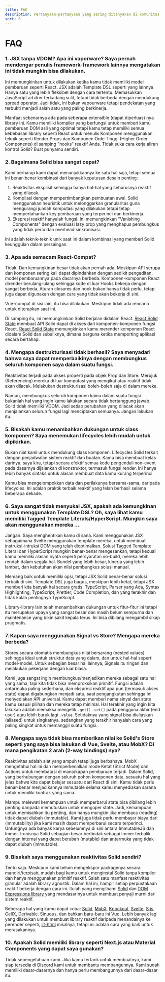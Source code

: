 ```yaml
---
title: FAQ
description: Pertanyaan-pertanyaan yang sering ditanyakan di komunitas.
sort: 6
---
```


# FAQ

### 1. JSX tanpa VDOM? Apa ini vaporware? Saya pernah mendengar penulis framework-framework lainnya mengatakan ini tidak mungkin bisa dilakukan.

Ini memungkinkan untuk dilakukan ketika kamu tidak memiliki model pembaruan seperti React. JSX adalah Template DSL seperti yang lainnya. Hanya satu yang lebih fleksibel dengan cara tertentu. Memasukkan JavaScript arbitrer terkadang sulit, tetapi tidak berbeda dengan mendukung spread operator. Jadi tidak, ini bukan vapourware tetapi pendekatan yang terbukti menjadi salah satu yang paling berkinerja.

Manfaat sebenarnya ada pada seberapa extensible (dapat diperluas) nya library ini. Kamu memiliki kompiler yang berfungsi untuk memberi kamu pembaruan DOM asli yang optimal tetapi kamu tetap memiliki semua kebebasan library seperti React untuk menulis Komponen menggunakan teknik seperti Render Props dan Komponen Orde Tinggi (Higher Order Components) di samping "hooks" reaktif Anda. Tidak suka cara kerja aliran kontrol Solid? Buat punyamu sendiri.

### 2. Bagaimana Solid bisa sangat cepat?

Kami berharap kami dapat menunjukkannya ke satu hal saja, tetapi semua ini benar-benar kombinasi dari banyak keputusan desain penting:

1. Reaktivitas eksplisit sehingga hanya hal-hal yang seharusnya reaktif yang dilacak.
2. Kompilasi dengan mempertimbangkan pembuatan awal. Solid menggunakan heuristik untuk melonggarkan granularitas guna mengurangi jumlah komputasi yang dilakukan tetapi tetap mempertahankan key pembaruan yang terperinci dan berkinerja.
3. Ekspresi reaktif hanyalah fungsi. Ini memungkinkan "Vanishing Components" dengan evaluasi lazy prop yang menghapus pembungkus yang tidak perlu dan overhead sinkronisasi.

Ini adalah teknik-teknik unik saat ini dalam kombinasi yang memberi Solid keunggulan dalam persaingan.

### 3. Apa ada semacam React-Compat?

Tidak. Dan kemungkinan besar tidak akan pernah ada. Meskipun API serupa dan komponen sering kali dapat dipindahkan dengan sedikit pengeditan, model pembaruannya pada dasarnya berbeda. Komponen-komponen React dirender berulang-ulang sehingga kode di luar Hooks bekerja dengan sangat berbeda. Aturan closures dan hook bukan hanya tidak perlu, tetapi juga dapat digunakan dengan cara yang tidak akan bekerja di sini.

Vue-compat di sisi lain, itu bisa dilakukan. Meskipun tidak ada rencana untuk diterapkan saat ini.

Di samping itu, ini memungkinkan Solid berjalan didalam React. [React Solid State](https://github.com/solidjs/react-solid-state) membuat API Solid dapat di akses dari komponen-komponen fungsi React. [React Solid State](https://github.com/solidjs/react-solid-state) memungkinkan kamu merender komponen React didalam Solid dan sebaliknya, dimana berguna ketika memporting aplikasi secara bertahap.

### 4. Mengapa destrukturisasi tidak berhasil? Saya menyadari bahwa saya dapat memperbaikinya dengan membungkus seluruh komponen saya dalam suatu fungsi.

Reaktivitas terjadi pada akses properti pada objek Prop dan Store. Merujuk (Referencing) mereka di luar komputasi yang mengikat atau reaktif tidak akan dilacak. Melakukan destrukturisasi boleh-boleh saja di dalam mereka.

Namun, membungkus seluruh komponen kamu dalam suatu fungsi bukanlah hal yang ingin kamu lakukan secara tidak bertanggung jawab. Solid tidak memiliki VDOM. Jadi setiap perubahan yang dilacak akan menjalankan seluruh fungsi lagi menciptakan semuanya. Jangan lakukan itu.

### 5. Bisakah kamu menambahkan dukungan untuk class komponen? Saya menemukan lifecycles lebih mudah untuk dipikirkan.

Bukan niat kami untuk mendukung class komponen. Lifecycles Solid terkait dengan penjadwalan sistem reaktif dan buatan. Kamu bisa membuat kelas darinya, saya kira, tetapi secara efektif semua kode pengendali non-event pada dasarnya dijalankan di konstruktor, termasuk fungsi render. Ini hanya lebih banyak sintaks untuk alasan membuat data kamu kurang terperinci.

Kamu bisa mengelompokkan data dan perilakunya bersama-sama, daripada lifecycles. Ini adalah praktik terbaik reaktif yang telah berhasil selama beberapa dekade.

### 6. Saya sangat tidak menyukai JSX, apakah ada kemungkinan untuk menggunakan Template DSL? Oh, saya lihat kamu memiliki Tagged Template Literals/HyperScript. Mungkin saya akan menggunakan mereka ...

Jangan. Saya menghentikan kamu di sana. Kami menggunakan JSX sebagaimana Svelte menggunakan template mereka, untuk membuat instruksi-intruksi DOM yang telah dioptimalkan. Solusi Tagged Template Literal dan HyperScript mungkin benar-benar mengesankan, tetapi kecuali kamu memiliki alasan nyata seperti persyaratan no-build, mereka lebih rendah dalam segala hal. Bundel yang lebih besar, kinerja yang lebih lambat, dan kebutuhan akan nilai pembungkus solusi manual.

Memang baik untuk memiliki opsi, tetapi JSX Solid benar-benar solusi terbaik di sini. Template DSL juga bagus, meskipun lebih ketat, tetapi JSX memberi kita banyak hal secara gratis. TypeScript, Parser yang Ada, Syntax Highlighting, TypeScript, Prettier, Code Completion, dan yang terakhir dan tidak kalah pentingnya TypeScript.

Library-library lain telah menambahkan dukungan untuk fitur-fitur ini tetapi itu merupakan upaya yang sangat besar dan masih belum sempurna dan maintenance yang bikin sakit kepala terus. Ini bisa dibilang mengambil sikap pragmatis.

### 7. Kapan saya menggunakan Signal vs Store? Mengapa mereka berbeda?

Stores secara otomatis membungkus nilai bersarang (nested values) sehingga ideal untuk struktur data yang dalam, dan untuk hal-hal seperti model-model. Untuk sebagian besar hal lainnya, Signals itu ringan dan melakukan pekerjaan dengan luar biasa.

Kami juga sangat ingin membungkus/menjadikan mereka sebagai satu hal yang sama, tapi kita tidak bisa memproksikan primitif. Fungsi adalah antarmuka paling sederhana, dan ekspresi reaktif apa pun (termasuk akses state) dapat digabungkan menjadi satu, saat pengangkutan sehingga ini menyediakan API universal. Kamu dapat memberi nama sinyal dan state kamu sesuai pilihan dan mereka tetap minimal. Hal terakhir yang ingin kita lakukan adalah memaksa mengetik `.get()` `.set()` pada pengguna akhir (end user) atau lebih buruk lagi `.value`. Setidaknya yang signal bisa dialiaskan (aliased) untuk singkatnya, sedangkan yang terakhir hanyalah cara yang paling singkat untuk memanggil suatu fungsi.

### 8. Mengapa saya tidak bisa memberikan nilai ke Solid's Store seperti yang saya bisa lakukan di Vue, Svelte, atau MobX? Di mana pengikatan 2 arah (2-way bindings) nya?

Reaktivitas adalah alat yang ampuh tetapi juga berbahaya. MobX mengetahui hal ini dan memperkenalkan mode Ketat (Strict Mode) dan Actions untuk membatasi di mana/kapan pembaruan terjadi. Dalam Solid, yang berhubungan dengan seluruh pohon komponen data, sesuatu hal yang jelas bahwa kita dapat belajar sesuatu dari React di sini. Kamu tidak perlu benar-benar menjadikannya immutable selama kamu menyediakan sarana untuk memiliki kontrak yang sama.

Mampu melewati kemampuan untuk memperbarui state bisa dibilang lebih penting daripada memutuskan untuk mengoper state. Jadi, kemampuan untuk memisahkan itu penting, dan hanya mungkin jika membaca (reading) tidak dapat diubah (immutable). Kami juga tidak perlu membayar biaya dari (immutability) jika kami masih dapat memperbarui secara terperinci. Untungnya ada banyak karya sebelumnya di sini antara ImmutableJS dan Immer. Ironisnya Solid sebagian besar bertindak sebagai Immer terbalik dengan internal yang dapat berubah (mutable) dan antarmuka yang tidak dapat diubah (immutable).

### 9. Bisakah saya menggunakan reaktivitas Solid sendiri?

Tentu saja. Meskipun kami belum mengekspor packagenya secara mandiri/terpisah, mudah bagi kamu untuk menginstal Solid tanpa kompiler dan hanya menggunakan primitif reaktif. Salah satu manfaat reaktivitas granular adalah library agnostik. Dalam hal ini, hampir setiap perpustakaan reaktif bekerja dengan cara ini. Itulah yang mengilhami [Solid](https://github.com/solidjs/solid) dan [DOM Expressions library](https://github.com/ryansolid/dom-expressions) yang mendasarinya untuk membuat penyaji murni dari sistem reaktif.

Beberapa hal yang kamu dapat coba: [Solid](https://github.com/solidjs/solid), [MobX](https://github.com/mobxjs/mobx), [Knockout](https://github.com/knockout/knockout), [Svelte](https://github.com/sveltejs/svelte), [S.js](https://github.com/adamhaile/S), [CellX](https://github.com/Riim/cellx), [Derivable](https://github.com/ds300/derivablejs), [Sinuous](https://github.com/luwes/sinuous), dan bahkan baru-baru ini [Vue](https://github.com/vuejs/vue). Lebih banyak lagi yang dilakukan untuk membuat library reaktif daripada menandainya ke perender seperti, [lit-html](https://github.com/Polymer/lit-html) misalnya, tetapi ini adalah cara yang baik untuk merasakannya.

### 10. Apakah Solid memiliki library seperti Next.js atau Material Components yang dapat saya gunakan?

Tidak sepengetahuan kami. Jika kamu tertarik untuk membuatnya, kami siap tersedia di [Discord](https://discord.com/invite/solidjs) kami untuk membantu membangunnya. Kami sudah memiliki dasar-dasarnya dan hanya perlu membangunnya dari dasar-dasar itu.
